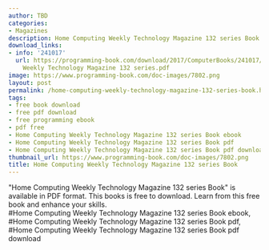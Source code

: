 ```yaml
---
author: TBD
categories:
- Magazines
description: Home Computing Weekly Technology Magazine 132 series Book
download_links:
- info: '241017'
  url: https://programming-book.com/download/2017/ComputerBooks/241017/Home Computing
    Weekly Technology Magazine 132 series.pdf
image: https://www.programming-book.com/doc-images/7802.png
layout: post
permalink: /home-computing-weekly-technology-magazine-132-series-book.html
tags:
- free book download
- free pdf download
- free programming ebook
- pdf free
- Home Computing Weekly Technology Magazine 132 series Book ebook
- Home Computing Weekly Technology Magazine 132 series Book pdf
- Home Computing Weekly Technology Magazine 132 series Book pdf download
thumbnail_url: https://www.programming-book.com/doc-images/7802.png
title: Home Computing Weekly Technology Magazine 132 series Book
---
```


 
<div class="item-desc text-justify">
  "Home Computing Weekly Technology Magazine 132 series Book" is available in PDF format. This books is free to download. Learn from this free book and enhance your skills.
  <br>
  #Home Computing Weekly Technology Magazine 132 series Book ebook, #Home Computing Weekly Technology Magazine 132 series Book pdf, #Home Computing Weekly Technology Magazine 132 series Book pdf download
</div>